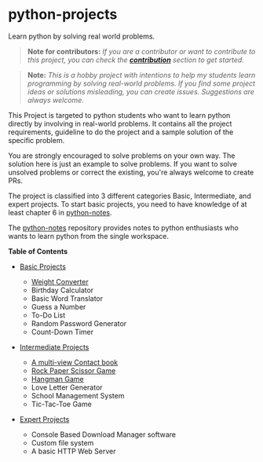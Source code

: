 # python-projects

Learn python by solving real world problems.

> **Note for contributors:** _If you are a contributor or want to contribute to
> this project, you can check the [**contribution**](CONTRIBUTION.md) section to
> get started._

> **Note:**
> _This is a hobby project with intentions to help my students learn programming
> by solving real-world problems. If you find some project ideas or solutions
> misleading, you can create issues. Suggestions are always welcome._


This Project is targeted to python students who want to learn python directly
by involving in real-world problems. It contains all the project requirements,
guideline to do the project and a sample solution of the specific problem.

You are strongly encouraged to solve problems on your own way. The solution here
is just an example to solve problems. If you want to solve unsolved problems or
correct the existing, you're always welcome to create PRs.

The project is classified into 3 different categories Basic, Intermediate, and
expert projects. To start basic projects, you need to have knowledge of at least
chapter 6 in [python-notes](https://github.com/ghimiresdp/python-notes).

The [python-notes](https://github.com/ghimiresdp/python-notes) repository
provides notes to python enthusiasts who wants to learn python from the single
workspace.

**Table of Contents**

- [Basic Projects](basic)
    - [Weight Converter](basic/srs_weight_converter.md)
    - Birthday Calculator
    - Basic Word Translator
    - Guess a Number
    - To-Do List
    - Random Password Generator
    - Count-Down Timer

- [Intermediate Projects](srs/intermediate)
    - [A multi-view Contact book](srs/intermediate/srs_contact_book.md)
    - [Rock Paper Scissor Game](srs/intermediate/srs_rock_paper_scissor.md)
    - [Hangman Game](srs/intermediate/srs_hangman.md)
    - Love Letter Generator
    - School Management System
    - Tic-Tac-Toe Game

- [Expert Projects](srs/pro)
    - Console Based Download Manager software
    - Custom file system
    - A basic HTTP Web Server
